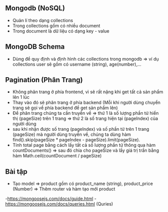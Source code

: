 

## Mongodb (NoSQL)

- Quản lí theo dạng collections
- Trong collections gồm có nhiều document 
- Trong document là dữ liệu có dạng key - value


## MongoDB Schema 

- Dùng để quy định và định hình các collections trong mongodb => ví dụ collections user sẽ gồm có username (string), age(number),...


## Pagination (Phân Trang)

- Không phân trang ở phía frontend, vì sẽ rất nặng khi get tất cả sản phẩm lên 1 lúc
- Thay vào đó sẽ phân trang ở phía backend (Mỗi khi người dùng chuyển trang sẽ gọi về phía backend để get sản phẩm lên)
- Để phân trang chúng ta cần truyền về => thứ 1 là số lượng phần tử hiển thị (pageSize) trên 1 trang => thứ 2 là số trang hiện tại (pageIndex) của người dùng
- sau khi nhận được số trang (pageIndex) và số phần tử trên 1 trang (pageSize) mà người dùng truyền về, chúng ta dùng hàm find().skip(pageSize * pageIndex - pageSize).limit(pageSize).
- Tính total page bằng cách lấy tất cả số lượng phần tử thông qua hàm countDocuments() => sau đó chia cho pageSize và lấy giá trị trần bằng hàm Math.ceil(countDocument / pageSize)


## Bài tập 

- Tạo model => product gồm có product_name (string), product_price (Number) => Thêm router và hàm tạo mới product

-https://mongoosejs.com/docs/guide.html
-https://mongoosejs.com/docs/queries.html (Quries)